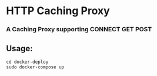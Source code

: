 # HTTP Caching Proxy
### A Caching Proxy supporting CONNECT GET POST
## Usage:
```
cd docker-deploy
sudo docker-compose up
```
